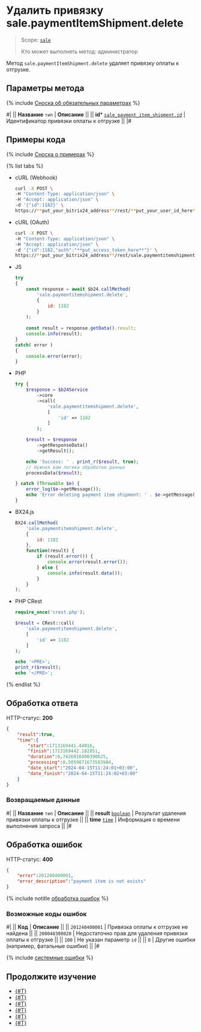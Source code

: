 # Удалить привязку sale.paymentItemShipment.delete

> Scope: [`sale`](../../scopes/permissions.md)
>
> Кто может выполнять метод: администратор

Метод `sale.paymentItemShipment.delete` удаляет привязку оплаты к отгрузке.

## Параметры метода

{% include [Сноска об обязательных параметрах](../../../_includes/required.md) %}

#|
|| **Название**
`тип` | **Описание** ||
|| **id***
[`sale_payment_item_shipment.id`](../data-types.md) | Идентификатор привязки оплаты к отгрузке ||
|#

## Примеры кода

{% include [Сноска о примерах](../../../_includes/examples.md) %}

{% list tabs %}

- cURL (Webhook)

    ```bash
    curl -X POST \
    -H "Content-Type: application/json" \
    -H "Accept: application/json" \
    -d '{"id":1182}' \
    https://**put_your_bitrix24_address**/rest/**put_your_user_id_here**/**put_your_webbhook_here**/sale.paymentitemshipment.delete
    ```

- cURL (OAuth)

    ```bash
    curl -X POST \
    -H "Content-Type: application/json" \
    -H "Accept: application/json" \
    -d '{"id":1182,"auth":"**put_access_token_here**"}' \
    https://**put_your_bitrix24_address**/rest/sale.paymentitemshipment.delete
    ```

- JS


    ```js
    try
    {
    	const response = await $b24.callMethod(
    		'sale.paymentitemshipment.delete',
    		{
    			id: 1182
    		}
    	);
    	
    	const result = response.getData().result;
    	console.info(result);
    }
    catch( error )
    {
    	console.error(error);
    }
    ```

- PHP


    ```php
    try {
        $response = $b24Service
            ->core
            ->call(
                'sale.paymentitemshipment.delete',
                [
                    'id' => 1182
                ]
            );
    
        $result = $response
            ->getResponseData()
            ->getResult();
    
        echo 'Success: ' . print_r($result, true);
        // Нужная вам логика обработки данных
        processData($result);
    
    } catch (Throwable $e) {
        error_log($e->getMessage());
        echo 'Error deleting payment item shipment: ' . $e->getMessage();
    }
    ```

- BX24.js

    ```js
    BX24.callMethod(
        'sale.paymentitemshipment.delete',
        {
            id: 1182
        },
        function(result) {
            if (result.error()) {
                console.error(result.error());
            } else {
                console.info(result.data());
            }
        }
    );
    ```

- PHP CRest

    ```php
    require_once('crest.php');

    $result = CRest::call(
        'sale.paymentitemshipment.delete',
        [
            'id' => 1182
        ]
    );

    echo '<PRE>';
    print_r($result);
    echo '</PRE>';
    ```

{% endlist %}

## Обработка ответа

HTTP-статус: **200**

```json
{
    "result":true,
    "time":{
        "start":1713169441.44016,
        "finish":1713169442.182851,
        "duration":0.7426910400390625,
        "processing":0.5059871673583984,
        "date_start":"2024-04-15T11:24:01+03:00",
        "date_finish":"2024-04-15T11:24:02+03:00"
    }
}
```

### Возвращаемые данные

#|
|| **Название**
`тип` | **Описание** ||
|| **result**
[`boolean`](../../data-types.md) | Результат удаления привязки оплаты к отгрузке ||
|| **time**
[`time`](../../data-types.md) | Информация о времени выполнения запроса ||
|#

## Обработка ошибок

HTTP-статус: **400**

```json
{
    "error":201240400001,
    "error_description":"payment item is not exists"
}
```

{% include notitle [обработка ошибок](../../../_includes/error-info.md) %}

### Возможные коды ошибок

#|
|| **Код** | **Описание** ||
|| `201240400001` | Привязка оплаты к отгрузке не найдена ||
|| `200040300020` | Недостаточно прав для удаления привязки оплаты к отгрузке ||
|| `100` | Не указан параметр `id` ||
|| `0` | Другие ошибки (например, фатальные ошибки) ||
|#

{% include [системные ошибки](../../../_includes/system-errors.md) %}

## Продолжите изучение 

- [{#T}](./index.md)
- [{#T}](./sale-payment-item-shipment-add.md)
- [{#T}](./sale-payment-item-shipment-update.md)
- [{#T}](./sale-payment-item-shipment-get.md)
- [{#T}](./sale-payment-item-shipment-list.md)
- [{#T}](./sale-payment-item-shipment-get-fields.md)